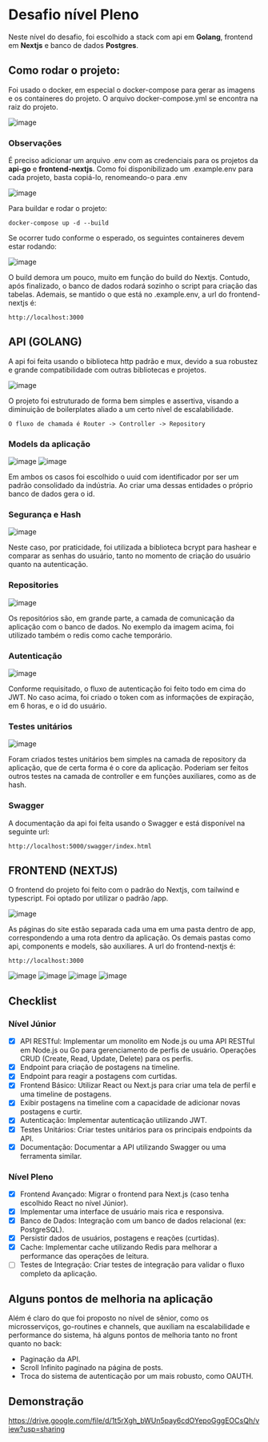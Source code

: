 # Desafio nível Pleno
Neste nível do desafio, foi escolhido a stack com api em **Golang**, frontend em **Nextjs** e banco de dados **Postgres**.

## Como rodar o projeto:
Foi usado o docker, em especial o docker-compose para gerar as imagens e os containeres do projeto. O arquivo docker-compose.yml se encontra na raiz do projeto.

![image](https://github.com/user-attachments/assets/437b2bdf-7be8-47c9-95f9-5f200950e9dd)

### Observações
É preciso adicionar um arquivo .env com as credenciais para os projetos da **api-go** e **frontend-nextjs**. Como foi disponibilizado um .example.env para cada projeto, basta copiá-lo, renomeando-o para .env

![image](https://github.com/user-attachments/assets/e2b20eee-89b9-48e6-8d2f-6ac73c6ce361)


Para buildar e rodar o projeto:
```
docker-compose up -d --build
```

Se ocorrer tudo conforme o esperado, os seguintes containeres devem estar rodando:

![image](https://github.com/user-attachments/assets/2fd322f7-c125-49f7-9ecd-9800c3646c1f)


O build demora um pouco, muito em função do build do Nextjs. Contudo, após finalizado, o banco de dados rodará sozinho o script para criação das tabelas. 
Ademais, se mantido o que está no .example.env, a url do frontend-nextjs é:
```
http://localhost:3000
```


## API (GOLANG)
A api foi feita usando o biblioteca http padrão e mux, devido a sua robustez e grande compatibilidade com outras bibliotecas e projetos.



![image](https://github.com/user-attachments/assets/25f2d266-0403-4b4a-9c07-1ac1f91459c5)


O projeto foi estruturado de forma bem simples e assertiva, visando a diminuição de boilerplates aliado a um certo nível de escalabilidade. 

```O fluxo de chamada é Router -> Controller -> Repository```

### Models da aplicação
![image](https://github.com/user-attachments/assets/3df2d005-63f4-404b-a25c-f8dbdc3880bb)  ![image](https://github.com/user-attachments/assets/5fa44f4d-b982-46fa-95a2-b69ed6a6341a)

Em ambos os casos foi escolhido o uuid com identificador por ser um padrão consolidado da indústria. Ao criar uma dessas entidades o próprio banco de dados gera o id.

### Segurança e Hash
![image](https://github.com/user-attachments/assets/a5303783-cc16-4e20-930b-89710be6d6c2)

Neste caso, por praticidade, foi utilizada a biblioteca bcrypt para hashear e comparar as senhas do usuário, tanto no momento de criação do usuário quanto na autenticação.

### Repositories
![image](https://github.com/user-attachments/assets/00b1ac8b-c3bc-48f7-81d2-cc7f58141c6b)

Os repositórios são, em grande parte, a camada de comunicação da aplicação com o banco de dados. No exemplo da imagem acima, foi utilizado também o redis como cache temporário.

### Autenticação
![image](https://github.com/user-attachments/assets/b56c92c0-3db2-435f-9a7b-8d1109ae46d2)

Conforme requisitado, o fluxo de autenticação foi feito todo em cima do JWT. No caso acima, foi criado o token com as informações de expiração, em 6 horas, e o id do usuário.

### Testes unitários
![image](https://github.com/user-attachments/assets/756f3783-ada0-42dc-81a3-30ccbd79aada)

Foram criados testes unitários bem simples na camada de repository da aplicação, que de certa forma é o core da aplicação. Poderiam ser feitos outros testes na camada de controller e em funções auxiliares, como as de hash.


### Swagger
A documentação da api foi feita usando o Swagger e está disponível na seguinte url:
```
http://localhost:5000/swagger/index.html
```

## FRONTEND (NEXTJS)
O frontend do projeto foi feito com o padrão do Nextjs, com tailwind e typescript. Foi optado por utilizar o padrão /app.

![image](https://github.com/user-attachments/assets/30dff391-2c5f-4baf-8cc8-f72dac79bebe)

As páginas do site estão separada cada uma em uma pasta dentro de app, correspondendo a uma rota dentro da aplicação. Os demais pastas como api, components e models, são auxiliares.
A url do frontend-nextjs é:
```
http://localhost:3000
```

![image](https://github.com/user-attachments/assets/b8f19e33-8db1-43a0-9289-eb9688e982bc)
![image](https://github.com/user-attachments/assets/75a37b4f-0fc9-46ec-a9c4-d144d6f59518)
![image](https://github.com/user-attachments/assets/6e5cf34c-16db-4106-989a-9b5fd88aa567)
![image](https://github.com/user-attachments/assets/9eaf1e80-a4ad-4194-a3d2-74f06bb71f55)



## Checklist
### Nível Júnior
- [x] API RESTful: Implementar um monolito em Node.js ou uma API RESTful em Node.js ou Go para gerenciamento de perfis de usuário. Operações CRUD (Create, Read, Update, Delete) para os perfis.
- [x] Endpoint para criação de postagens na timeline.
- [x] Endpoint para reagir a postagens com curtidas.
- [x] Frontend Básico: Utilizar React ou Next.js para criar uma tela de perfil e uma timeline de postagens.
- [x] Exibir postagens na timeline com a capacidade de adicionar novas postagens e curtir.
- [x] Autenticação: Implementar autenticação utilizando JWT.
- [x] Testes Unitários: Criar testes unitários para os principais endpoints da API.
- [x] Documentação: Documentar a API utilizando Swagger ou uma ferramenta similar.
### Nível Pleno
- [x] Frontend Avançado: Migrar o frontend para Next.js (caso tenha escolhido React no nível Júnior).
- [x] Implementar uma interface de usuário mais rica e responsiva.
- [x] Banco de Dados: Integração com um banco de dados relacional (ex: PostgreSQL).
- [x] Persistir dados de usuários, postagens e reações (curtidas).
- [x] Cache: Implementar cache utilizando Redis para melhorar a performance das operações de leitura.
- [ ] Testes de Integração: Criar testes de integração para validar o fluxo completo da aplicação.

## Alguns pontos de melhoria na aplicação
Além é claro do que foi proposto no nível de sênior, como os microsserviços, go-routines e channels, que auxiliam na escalabilidade e performance do sistema, há alguns pontos de melhoria tanto no front quanto no back:
- Paginação da API.
- Scroll Infinito paginado na página de posts.
- Troca do sistema de autenticação por um mais robusto, como OAUTH.

## Demonstração
https://drive.google.com/file/d/1t5rXgh_bWUn5pay6cdOYepoGggEOCsQh/view?usp=sharing
